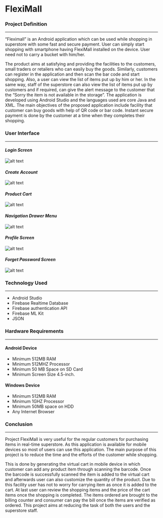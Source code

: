 # FlexiMall

### Project Definition
-----
“Fleximall” is an Android application which can be used while shopping in superstore with some fast and secure payment. User can simply start shopping with smartphone having FlexiMall installed on the device. User need not to carry a bucket with him/her.

The product aims at satisfying and providing the facilities to the customers, small traders or retailers who can easily buy the goods. Similarly, customers can register in the application and then scan the bar code and start shopping. Also, a user can view the list of items put up by him or her. In the same way, staff of the superstore can also view the list of items put up by customers and if required, can give the alert message to the customer that the “Sorry the item is not available in the storage”. The application is developed using Android Studio and the languages used are core Java and XML. The main objectives of the proposed application include facility that customer can buy goods with help of QR code or bar code. Instant secure payment is done by the customer at a time when they completes their shopping.

### User Interface
------
#### *Login Screen*
![alt text](/images/1.png)
#### *Create Account*
![alt text](/images/2.png)
#### *Product Cart*
![alt text](/images/6.png)
#### *Navigation Drawer Menu*
![alt text](/images/4.png)
#### *Profile Screen*
![alt text](/images/5.png)
#### *Forget Password Screen*
![alt text](/images/3.png)


### Technology Used
-----
*	Android Studio
*	Firebase Realtime Database
*	Firebase authentication API
* Firebase ML Kit
*	JSON

### Hardware Requirements
------
#### Android Device
*	Minimum 512MB RAM
*	Minimum 512MHZ Processor
*	Minimum 50 MB Space on SD Card
*	Minimum Screen Size 4.5-inch.

#### Windows Device 
*	Minimum 512MB RAM
*	Minimum 1GHZ Processor 
*	Minimum 50MB space on HDD
*	Any Internet Browser

### Conclusion
---
Project FlexiMall is very useful for the regular customers for purchasing items in real-time superstore. As this application is available for mobile devices so most of users can use this application. The main purpose of this project is to reduce the time and the efforts of the customer while shopping. 

This is done by generating the virtual cart in mobile device in which customer can add any product item through scanning the barcode. Once the barcode is successfully scanned the item is added to the virtual cart and afterwards user can also customize the quantity of the product. Due to this facility user has not to worry for carrying item as once it is added to the cart. At last user can review the shopping items and the price of the cart items once the shopping is completed. The items ordered are brought to the billing counter and consumer can pay the bill once the items are verified as ordered. This project aims at reducing the task of both the users and the superstore staff.

